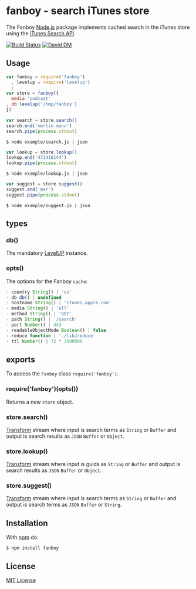 
# fanboy - search iTunes store

The Fanboy [Node.js](http://nodejs.org/) package implements cached search in the iTunes store using the [iTunes Search API](https://www.apple.com/itunes/affiliates/resources/documentation/itunes-store-web-service-search-api.html).

[![Build Status](https://secure.travis-ci.org/michaelnisi/fanboy.svg)](http://travis-ci.org/michaelnisi/fanboy) [![David DM](https://david-dm.org/michaelnisi/fanboy.svg)](http://david-dm.org/michaelnisi/fanboy)

## Usage

```js
var fanboy = require('fanboy')
  , levelup = require('levelup')
  ;
var store = fanboy({
  media:'podcast'
, db:levelup('/tmp/fanboy')
})
```

```js
var search = store.search()
search.end('merlin mann')
search.pipe(process.stdout)
```

```
$ node example/search.js | json
```

```js
var lookup = store.lookup()
lookup.end('471418144')
lookup.pipe(process.stdout)
```

```
$ node example/lookup.js | json
```

```js
var suggest = store.suggest()
suggest.end('mer')
suggest.pipe(process.stdout)
```

```
$ node example/suggest.js | json
```

## types

### db()

The mandatory [LevelUP](https://github.com/rvagg/node-levelup) instance.

### opts()

The options for the Fanboy `cache`:

```js
- country String() | 'us'
- db db() | undefined
- hostname String() | 'itunes.apple.com'
- media String() | 'all'
- method String() | 'GET'
- path String() | '/search'
- port Number() | 443
- readableObjectMode Boolean() | false
- reduce function | './lib/reduce'
- ttl Number() | 72 * 3600000
```

## exports

To access the `Fanboy` class `require('fanboy')`.

### require('fanboy')(opts())

Returns a new `store` object.

### store.search()

[Transform](http://nodejs.org/api/stream.html#stream_class_stream_transform)  stream where input is search terms as `String` or `Buffer` and output is search results as `JSON` `Buffer` or `Object`.

### store.lookup()

[Transform](http://nodejs.org/api/stream.html#stream_class_stream_transform) stream where input is guids as `String` or `Buffer` and output is search results as `JSON` `Buffer` or `Object`.

### store.suggest()

[Transform](http://nodejs.org/api/stream.html#stream_class_stream_transform) stream where input is search terms as `String` or `Buffer` and output is search terms as `JSON` `Buffer` or `String`.

## Installation

With [npm](https://npmjs.org/package/fanboy) do:

```
$ npm install fanboy
```

## License

[MIT License](https://github.com/michaelnisi/fanboy/blob/master/LICENSE)
